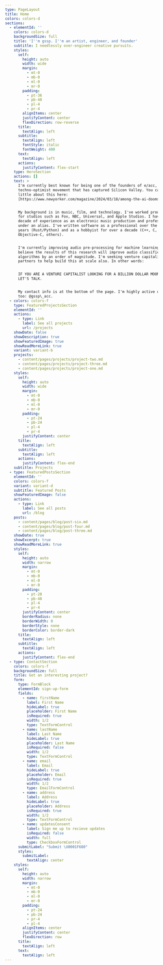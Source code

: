 ```yaml
---
type: PageLayout
title: Home
colors: colors-d
sections:
  - elementId: ''
    colors: colors-d
    backgroundSize: full
    title: 'I''m gssp. I''m an artist, engineer, and founder'
    subtitle: I needlessly over-engineer creative pursuits.
    styles:
      self:
        height: auto
        width: wide
        margin:
          - mt-0
          - mb-0
          - ml-0
          - mr-0
        padding:
          - pt-36
          - pb-48
          - pl-4
          - pr-4
        alignItems: center
        justifyContent: center
        flexDirection: row-reverse
      title:
        textAlign: left
      subtitle:
        textAlign: left
        fontStyle: italic
        fontWeight: 400
      text:
        textAlign: left
      actions:
        justifyContent: flex-start
    type: HeroSection
    actions: []
    text: >
      I'm currently best known for being one of the founders of e/acc, the
      techno-optimist movement that has captured Silicon Valley. You can read a
      little about this here:
      [https://www.newyorker.com/magazine/2024/03/18/among-the-ai-doomsayers.](https://www.newyorker.com/magazine/2024/03/18/among-the-ai-doomsayers)


      My background is in music, film, and technology. I've worked production
      for studios such as Fox, NBC, Universal, and Apple Studios. I have a
      decade of experience as an electronic music production and professional DJ
      under an alias. I've written software as a professional over the last few
      years (Rust/Python) and as a hobbyist for over a decade (C++, C, Swift,
      Objective-C, others).


      I'm currently improving audio pre-processing for machine learning. I
      believe the results of this research will improve audio classification
      algorithms by an order of magnitude. I'm seeking venture capitalist
      partners to help build this at scale also. In other words:


      IF YOU ARE A VENTURE CAPITALIST LOOKING FOR A BILLION DOLLAR MOONSHOT IDEA
      LET'S TALK.


      My contact info is at the bottom of the page. I'm highly active on twitter
      too: @gssp\_acc.
  - colors: colors-f
    type: FeaturedProjectsSection
    elementId: ''
    actions:
      - type: Link
        label: See all projects
        url: /projects
    showDate: false
    showDescription: true
    showFeaturedImage: true
    showReadMoreLink: true
    variant: variant-b
    projects:
      - content/pages/projects/project-two.md
      - content/pages/projects/project-three.md
      - content/pages/projects/project-one.md
    styles:
      self:
        height: auto
        width: wide
        margin:
          - mt-0
          - mb-0
          - ml-0
          - mr-0
        padding:
          - pt-24
          - pb-24
          - pl-4
          - pr-4
        justifyContent: center
      title:
        textAlign: left
      subtitle:
        textAlign: left
      actions:
        justifyContent: flex-end
    subtitle: Projects
  - type: FeaturedPostsSection
    elementId: ''
    colors: colors-f
    variant: variant-d
    subtitle: Featured Posts
    showFeaturedImage: false
    actions:
      - type: Link
        label: See all posts
        url: /blog
    posts:
      - content/pages/blog/post-six.md
      - content/pages/blog/post-four.md
      - content/pages/blog/post-three.md
    showDate: true
    showExcerpt: true
    showReadMoreLink: true
    styles:
      self:
        height: auto
        width: narrow
        margin:
          - mt-0
          - mb-0
          - ml-0
          - mr-0
        padding:
          - pt-28
          - pb-48
          - pl-4
          - pr-4
        justifyContent: center
        borderRadius: none
        borderWidth: 0
        borderStyle: none
        borderColor: border-dark
      title:
        textAlign: left
      subtitle:
        textAlign: left
      actions:
        justifyContent: flex-end
  - type: ContactSection
    colors: colors-f
    backgroundSize: full
    title: Got an interesting project?
    form:
      type: FormBlock
      elementId: sign-up-form
      fields:
        - name: firstName
          label: First Name
          hideLabel: true
          placeholder: First Name
          isRequired: true
          width: 1/2
          type: TextFormControl
        - name: lastName
          label: Last Name
          hideLabel: true
          placeholder: Last Name
          isRequired: false
          width: 1/2
          type: TextFormControl
        - name: email
          label: Email
          hideLabel: true
          placeholder: Email
          isRequired: true
          width: 1/2
          type: EmailFormControl
        - name: address
          label: Address
          hideLabel: true
          placeholder: Address
          isRequired: true
          width: 1/2
          type: TextFormControl
        - name: updatesConsent
          label: Sign me up to recieve updates
          isRequired: false
          width: full
          type: CheckboxFormControl
      submitLabel: "Submit \U0001F680"
      styles:
        submitLabel:
          textAlign: center
    styles:
      self:
        height: auto
        width: narrow
        margin:
          - mt-0
          - mb-0
          - ml-0
          - mr-0
        padding:
          - pt-24
          - pb-24
          - pr-4
          - pl-4
        alignItems: center
        justifyContent: center
        flexDirection: row
      title:
        textAlign: left
      text:
        textAlign: left
---
```

